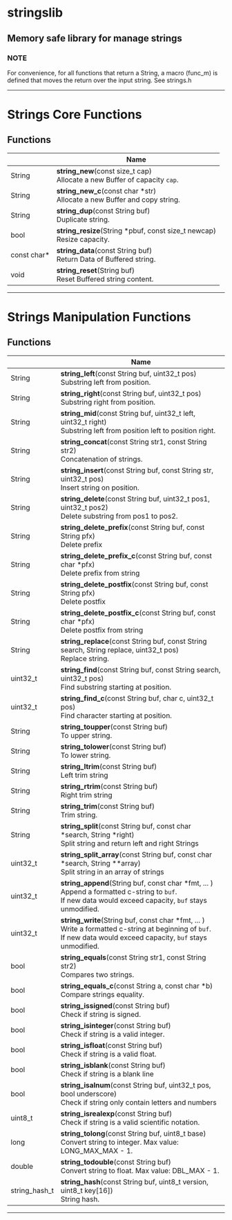 # stringslib
## Memory safe library for manage strings 

### NOTE
For convenience, for all functions that return a String, a macro (func_m) is defined that moves the return over the input string. See strings.h

-------------------------------

# Strings Core Functions

## Functions

|                | Name                                                                         |
| -------------- | ---------------------------------------------------------------------------- |
| String         | **string_new**(const size_t cap)<br>Allocate a new Buffer of capacity `cap`. |
| String         | **string_new_c**(const char *str)<br>Allocate a new Buffer and copy string.  |
| String         | **string_dup**(const String buf)<br>Duplicate string.                        |
| bool           | **string_resize**(String *pbuf, const size_t newcap)<br>Resize capacity.     |
| const char*    | **string_data**(const String buf)<br>Return Data of Buffered string.         |
| void           | **string_reset**(String buf)<br>Reset Buffered string content.               |

-------------------------------

# Strings Manipulation Functions

## Functions

|                | Name                                                                                                                     |
| -------------- | ------------------------------------------------------------------------------------------------------------------------ |
| String         | **string_left**(const String buf, uint32_t pos)<br>Substring left from position.                                         |
| String         | **string_right**(const String buf, uint32_t pos)<br>Substring right from position.                                       |
| String         | **string_mid**(const String buf, uint32_t left, uint32_t right)<br>Substring left from position left to position right.  |
| String         | **string_concat**(const String str1, const String str2)<br>Concatenation of strings.                                     |
| String         | **string_insert**(const String buf, const String str, uint32_t pos)<br>Insert string on position.                        |
| String         | **string_delete**(const String buf, uint32_t pos1, uint32_t pos2)<br>Delete substring from pos1 to pos2.                 |
| String         | **string_delete_prefix**(const String buf, const String pfx)<br>Delete prefix                                            |
| String         | **string_delete_prefix_c**(const String buf, const char *pfx)<br>Delete prefix from string                               |
| String         | **string_delete_postfix**(const String buf, const String pfx)<br>Delete postfix                                          |
| String         | **string_delete_postfix_c**(const String buf, const char *pfx)<br>Delete postfix from string                             |
| String         | **string_replace**(const String buf, const String search, String replace, uint32_t pos)<br>Replace string.               |
| uint32_t       | **string_find**(const String buf, const String search, uint32_t pos)<br>Find substring starting at position.             |
| uint32_t       | **string_find_c**(const String buf, char c, uint32_t pos)<br>Find character starting at position.                        |
| String         | **string_toupper**(const String buf)<br>To upper string.                                                                 |
| String         | **string_tolower**(const String buf)<br>To lower string.                                                                 |
| String         | **string_ltrim**(const String buf)<br>Left trim string                                                                   |
| String         | **string_rtrim**(const String buf)<br>Right trim string                                                                  |
| String         | **string_trim**(const String buf)<br>Trim string.                                                                        |
| String         | **string_split**(const String buf, const char *search, String *right)<br>Split string and return left and right Strings  |
| uint32_t       | **string_split_array**(const String buf, const char *search, String **array)<br>Split string in an array of strings      |
| uint32_t       | **string_append**(String buf, const char *fmt, ... )<br>Append a formatted c-string to `buf`.<br>If new data would exceed capacity, `buf` stays unmodified.  |
| uint32_t       | **string_write**(String buf, const char *fmt, ... )<br>Write a formatted c-string at beginning of `buf`.<br>If new data would exceed capacity, `buf` stays unmodified.  |
| bool           | **string_equals**(const String str1, const String str2)<br>Compares two strings.                                         |
| bool           | **string_equals_c**(const String a, const char *b)<br>Compare strings equality.                                          |
| bool           | **string_issigned**(const String buf)<br>Check if string is signed.                                                      |
| bool           | **string_isinteger**(const String buf)<br>Check if string is a valid integer.                                            |
| bool           | **string_isfloat**(const String buf)<br>Check if string is a valid float.                                                |
| bool           | **string_isblank**(const String buf)<br>Check if string is a blank line                                                  |
| bool           | **string_isalnum**(const String buf, uint32_t pos, bool underscore)<br>Check if string only contain letters and numbers  |
| uint8_t        | **string_isrealexp**(const String buf)<br>Check if string is a valid scientific notation.                                |
| long           | **string_tolong**(const String buf, uint8_t base)<br>Convert string to integer. Max value: LONG_MAX_MAX - 1.             |
| double         | **string_todouble**(const String buf)<br>Convert string to float. Max value: DBL_MAX - 1.                                |
| string_hash_t  | **string_hash**(const String buf, uint8_t version, uint8_t key[16])<br>String hash.                                      |

-------------------------------

